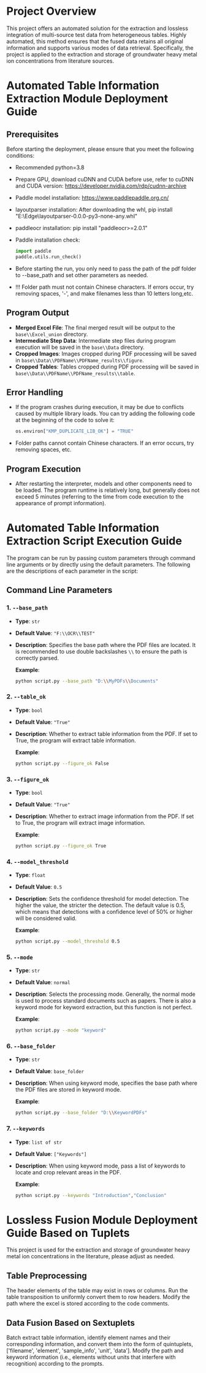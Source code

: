 # Project Overview
This project offers an automated solution for the extraction and lossless integration of multi-source test data from heterogeneous tables. Highly automated, this method ensures that the fused data retains all original information and supports various modes of data retrieval. 
Specifically, the project is applied to the extraction and storage of groundwater heavy metal ion concentrations from literature sources.

# Automated Table Information Extraction Module Deployment Guide

## Prerequisites

Before starting the deployment, please ensure that you meet the following conditions:

- Recommended python=3.8
- Prepare GPU, download cuDNN and CUDA before use, refer to cuDNN and CUDA version: https://developer.nvidia.com/rdp/cudnn-archive
- Paddle model installation: https://www.paddlepaddle.org.cn/
- layoutparser installation: After downloading the whl, pip install "E:\Edge\layoutparser-0.0.0-py3-none-any.whl"
- paddleocr installation: pip install "paddleocr>=2.0.1"

- Paddle installation check:
  ```python
  import paddle
  paddle.utils.run_check()
  ```

- Before starting the run, you only need to pass the path of the pdf folder to --base_path and set other parameters as needed.
- !!! Folder path must not contain Chinese characters. If errors occur, try removing spaces, '-', and make filenames less than 10 letters long,etc.

## Program Output

- **Merged Excel File**: The final merged result will be output to the `base\\Excel_union` directory.
- **Intermediate Step Data**: Intermediate step files during program execution will be saved in the `base\\Data` directory.
- **Cropped Images**: Images cropped during PDF processing will be saved in `base\\Data\\PDFName\\PDFName_results\\figure`.
- **Cropped Tables**: Tables cropped during PDF processing will be saved in `base\\Data\\PDFName\\PDFName_results\\table`.

## Error Handling

- If the program crashes during execution, it may be due to conflicts caused by multiple library loads. You can try adding the following code at the beginning of the code to solve it:
  ```python
  os.environ["KMP_DUPLICATE_LIB_OK"] = "TRUE"
  ```

- Folder paths cannot contain Chinese characters. If an error occurs, try removing spaces, etc.

## Program Execution
- After restarting the interpreter, models and other components need to be loaded. The program runtime is relatively long, but generally does not exceed 5 minutes (referring to the time from code execution to the appearance of prompt information).

# Automated Table Information Extraction Script Execution Guide

The program can be run by passing custom parameters through command line arguments or by directly using the default parameters. The following are the descriptions of each parameter in the script:

## Command Line Parameters

### 1. `--base_path`
- **Type**: `str`
- **Default Value**: `"F:\\OCR\\TEST"`
- **Description**: Specifies the base path where the PDF files are located. It is recommended to use double backslashes `\\` to ensure the path is correctly parsed.
  
  **Example**:
  ```bash
  python script.py --base_path "D:\\MyPDFs\\Documents"
  ```

### 2. `--table_ok`
- **Type**: `bool`
- **Default Value**: `"True"`
- **Description**: Whether to extract table information from the PDF. If set to True, the program will extract table information.
  
  **Example**:
  ```bash
  python script.py --figure_ok False
  ```

### 3. `--figure_ok`
- **Type**: `bool`
- **Default Value**: `"True"`
- **Description**: Whether to extract image information from the PDF. If set to True, the program will extract image information.
  
  **Example**:
  ```bash
  python script.py --figure_ok True
  ```

### 4. `--model_threshold`
- **Type**: `float`
- **Default Value**: `0.5`
- **Description**: Sets the confidence threshold for model detection. The higher the value, the stricter the detection. The default value is 0.5, which means that detections with a confidence level of 50% or higher will be considered valid.
  
  **Example**:
  ```bash
  python script.py --model_threshold 0.5
  ```

### 5. `--mode`
- **Type**: `str`
- **Default Value**: `normal`
- **Description**: Selects the processing mode. Generally, the normal mode is used to process standard documents such as papers. There is also a keyword mode for keyword extraction, but this function is not perfect.
  
  **Example**:
  ```bash
  python script.py --mode "keyword"
  ```

### 6. `--base_folder`
- **Type**: `str`
- **Default Value**: `base_folder`
- **Description**: When using keyword mode, specifies the base path where the PDF files are stored in keyword mode.
  
  **Example**:
  ```bash
  python script.py --base_folder "D:\\KeywordPDFs"
  ```

### 7. `--keywords`
- **Type**: `list of str`
- **Default Value**: `["Keywords"]`
- **Description**: When using keyword mode, pass a list of keywords to locate and crop relevant areas in the PDF.
  
  **Example**:
  ```bash
  python script.py --keywords "Introduction","Conclusion"
  ```

# Lossless Fusion Module Deployment Guide Based on Tuplets
This project is used for the extraction and storage of groundwater heavy metal ion concentrations in the literature, please adjust as needed.

## Table Preprocessing

The header elements of the table may exist in rows or columns. Run the table transposition to uniformly convert them to row headers. Modify the path where the excel is stored according to the code comments.

## Data Fusion Based on Sextuplets

Batch extract table information, identify element names and their corresponding information, and convert them into the form of quintuplets, ['filename', 'element', 'sample_info', 'unit', 'data']. Modify the path and keyword information (i.e., elements without units that interfere with recognition) according to the prompts.
